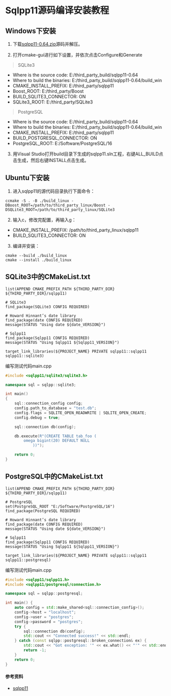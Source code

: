 # Sqlpp11源码编译安装教程

## Windows下安装

1. 下载[sqlpp11-0.64.zip](https://github.com/rbock/sqlpp11/tags)源码并解压。

2. 打开cmake-gui进行如下设置，并依次点击Configure和Generate

> SQLite3

- Where is the source code: E:/third_party_build/sqlpp11-0.64
- Where to build the binaries: E:/third_party_build/sqlpp11-0.64/build_win
- CMAKE_INSTALL_PREFIX: E:/third_party/sqlpp11
- Boost_ROOT: E:/third_party/Boost
- BUILD_SQLITE3_CONNECTOR: ON
- SQLite3_ROOT: E:/third_party/SQLite3

> PostgreSQL

- Where is the source code: E:/third_party_build/sqlpp11-0.64
- Where to build the binaries: E:/third_party_build/sqlpp11-0.64/build_win
- CMAKE_INSTALL_PREFIX: E:/third_party/sqlpp11
- BUILD_POSTGRESQL_CONNECTOR: ON
- PostgreSQL_ROOT: E:/Software/PostgreSQL/16

3. 用Visual Studio打开build目录下生成的sqlpp11.sln工程，右键ALL_BUILD点击生成，然后右键INSTALL点击生成。

## Ubuntu下安装

1. 进入sqlpp11的源代码目录执行下面命令：

```
ccmake -S . -B ./build_linux -DBoost_ROOT=/path/to/third_party_linux/Boost -DSQLite3_ROOT=/path/to/third_party_linux/SQLite3
```

2. 输入c，修改完配置，再输入g：

- CMAKE_INSTALL_PREFIX: /path/to/third_party_linux/sqlpp11
- BUILD_SQLITE3_CONNECTOR: ON

3. 编译并安装：

```
cmake --build ./build_linux
cmake --install ./build_linux
```

## SQLite3中的CMakeList.txt

```
list(APPEND CMAKE_PREFIX_PATH ${THIRD_PARTY_DIR} ${THIRD_PARTY_DIR}/sqlpp11)

# SQLite3
find_package(SQLite3 CONFIG REQUIRED)

# Howard Hinnant’s date library
find_package(date CONFIG REQUIRED)
message(STATUS "Using date ${date_VERSION}")

# Sqlpp11
find_package(Sqlpp11 CONFIG REQUIRED)
message(STATUS "Using Sqlpp11 ${Sqlpp11_VERSION}")

target_link_libraries(${PROJECT_NAME} PRIVATE sqlpp11::sqlpp11 sqlpp11::sqlite3)
```

编写测试代码main.cpp

```cpp
#include <sqlpp11/sqlite3/sqlite3.h>

namespace sql = sqlpp::sqlite3;

int main()
{
    sql::connection_config config;
    config.path_to_database = "test.db";
    config.flags = SQLITE_OPEN_READWRITE | SQLITE_OPEN_CREATE;
    config.debug = true;

    sql::connection db(config);

    db.execute(R"(CREATE TABLE tab_foo (
		omega bigint(20) DEFAULT NULL
			))");

    return 0;
}
```

## PostgreSQL中的CMakeList.txt

```
list(APPEND CMAKE_PREFIX_PATH ${THIRD_PARTY_DIR} ${THIRD_PARTY_DIR}/sqlpp11)

# PostgreSQL
set(PostgreSQL_ROOT "E:/Software/PostgreSQL/16")
find_package(PostgreSQL REQUIRED)

# Howard Hinnant’s date library
find_package(date CONFIG REQUIRED)
message(STATUS "Using date ${date_VERSION}")

# Sqlpp11
find_package(Sqlpp11 CONFIG REQUIRED)
message(STATUS "Using Sqlpp11 ${Sqlpp11_VERSION}")

target_link_libraries(${PROJECT_NAME} PRIVATE sqlpp11::sqlpp11 sqlpp11::postgresql)
```

编写测试代码main.cpp

```cpp
#include <sqlpp11/sqlpp11.h>
#include <sqlpp11/postgresql/connection.h>

namespace sql = sqlpp::postgresql;

int main() {
	auto config = std::make_shared<sql::connection_config>();
	config->host = "localhost";
	config->user = "postgres";
	config->password = "postgres";
	try {
		sql::connection db(config);
		std::cout << "Connected success!" << std::endl;
	} catch (const sqlpp::postgresql::broken_connection& ex) {
		std::cout << "Got exception: '" << ex.what() << "'" << std::endl;
		return -1;
	}
	return 0;
}
```

#### 参考资料

- [sqlpp11](https://github.com/rbock/sqlpp11)
